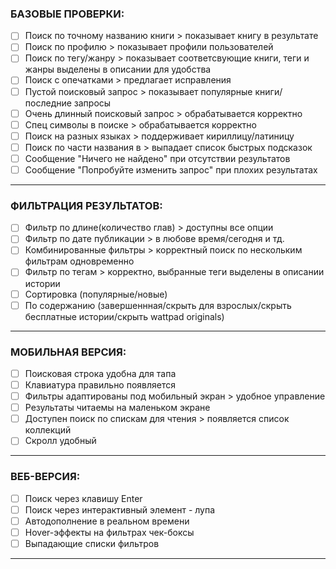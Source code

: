 
### БАЗОВЫЕ ПРОВЕРКИ:
- [ ] Поиск по точному названию книги > показывает книгу в результате
- [ ] Поиск по профилю > показывает профили пользователей
- [ ] Поиск по тегу/жанру > показывает соответсвующие книги, теги и жанры выделены в описании для удобства 
- [ ] Поиск с опечатками > предлагает исправления
- [ ] Пустой поисковый запрос > показывает популярные книги/последние запросы
- [ ] Очень длинный поисковый запрос > обрабатывается корректно
- [ ] Спец символы в поиске > обрабатывается корректно
- [ ] Поиск на разных языках > поддерживает кириллицу/латиницу
- [ ] Поиск по части названия в > выпадает список быстрых подсказок 
- [ ] Сообщение "Ничего не найдено" при отсутствии результатов
- [ ] Сообщение "Попробуйте изменить запрос" при плохих результатах

---

### ФИЛЬТРАЦИЯ РЕЗУЛЬТАТОВ:
- [ ] Фильтр по длине(количество глав) > доступны все опции 
- [ ] Фильтр по дате публикации > в любове время/сегодня и тд.
- [ ] Комбинированные фильтры > корректный поиск по нескольким фильтрам одновременно 
- [ ] Фильтр по тегам > корректно, выбранные теги выделены в описании истории 
- [ ] Сортировка (популярные/новые) 
- [ ] По содержанию (завершеннная/скрыть для взрослых/скрыть бесплатные истории/скрыть wattpad originals) 

---

### МОБИЛЬНАЯ ВЕРСИЯ:
- [ ] Поисковая строка удобна для тапа 
- [ ] Клавиатура правильно появляется  
- [ ] Фильтры адаптированы под мобильный экран > удобное управление 
- [ ] Результаты читаемы на маленьком экране 
- [ ] Доступен поиск по спискам для чтения > появляется список коллекций 
- [ ] Скролл удобный

---

### ВЕБ-ВЕРСИЯ:
- [ ] Поиск через клавишу Enter 
- [ ] Поиск через интерактивный элемент - лупа  
- [ ] Автодополнение в реальном времени  
- [ ] Hover-эффекты на фильтрах чек-боксы 
- [ ] Выпадающие списки фильтров

---


